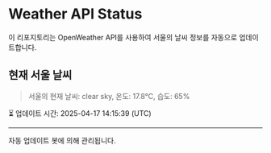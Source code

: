 
# Weather API Status

이 리포지토리는 OpenWeather API를 사용하여 서울의 날씨 정보를 자동으로 업데이트합니다.

## 현재 서울 날씨
> 서울의 현재 날씨: clear sky, 온도: 17.8°C, 습도: 65%

⏳ 업데이트 시간: 2025-04-17 14:15:39 (UTC)

---
자동 업데이트 봇에 의해 관리됩니다.

